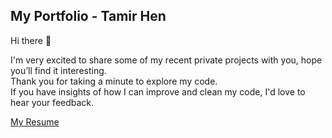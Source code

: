 ## My Portfolio - Tamir Hen

Hi there 🙂

I'm very excited to share some of my recent private projects with you, hope you’ll find it interesting.\
Thank you for taking a minute to explore my code.\
If you have insights of how I can improve and clean my code, I'd love to hear your feedback.

[My Resume](https://firebasestorage.googleapis.com/v0/b/portfolio-th.appspot.com/o/CV-%20Tamir%20Hen.pdf?alt=media&token=2bbff8f2-7ecb-4f01-a3b2-da48e1271b8e)
